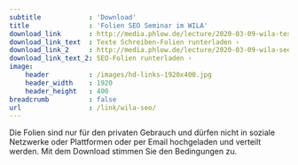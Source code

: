 ```yaml
---
subtitle            : 'Download'
title               : 'Folien SEO Seminar im WILA'
download_link       : http://media.phlow.de/lecture/2020-03-09-wila-texte-fuer-das-internet-schreiben.pdf
download_link_text  : Texte Schreiben-Folien runterladen ›
download_link_2     : http://media.phlow.de/lecture/2020-03-09-wila-seo.pdf
download_link_text_2: SEO-Folien runterladen ›
image:
    header          : /images/hd-links-1920x400.jpg
    header_width    : 1920
    header_height   : 400
breadcrumb          : false
url                 : /link/wila-seo/
---
```

Die Folien sind nur für den privaten Gebrauch und dürfen nicht in soziale Netzwerke oder Plattformen oder per Email hochgeladen und verteilt werden. Mit dem Download stimmen Sie den Bedingungen zu.
<!--more-->